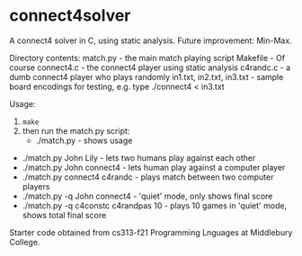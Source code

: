 # connect4solver

A connect4 solver in C, using static analysis. Future improvement: Min-Max.

Directory contents:
match.py      - the main match playing script
Makefile      - Of course
connect4.c    - the connect4 player using static analysis
c4randc.c     - a dumb connect4 player who plays randomly
in1.txt, in2.txt, in3.txt  - sample board encodings for testing, e.g. type  ./connect4 < in3.txt

Usage:
1. `make`
2. then run the match.py script:
   - ./match.py                           - shows usage
  - ./match.py John Lily                 - lets two humans play against each other
  - ./match.py John connect4             - lets human play against a computer player
  - ./match.py connect4 c4randc          - plays match between two computer players 
  - ./match.py -q John connect4          - 'quiet' mode, only shows final score
  - ./match.py -q c4constc c4randpas 10  - plays 10 games in 'quiet' mode, shows total final score

Starter code obtained from cs313-f21 Programming Lnguages at Middlebury College.
